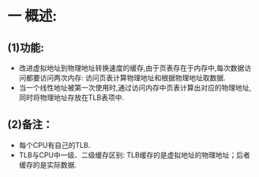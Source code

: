 # 一 概述:
## (1)功能:
- 改进虚拟地址到物理地址转换速度的缓存,由于页表存在于内存中,每次数据访问都要访问两次内存: 访问页表计算物理地址和根据物理地址取数据.
- 当一个线性地址被第一次使用时,通过访问内存中页表计算出对应的物理地址,同时将物理地址存放在TLB表项中.

## (2)备注：
- 每个CPU有自己的TLB.
- TLB与CPU中一级、二级缓存区别: TLB缓存的是虚拟地址的物理地址；后者缓存的是实际数据.
